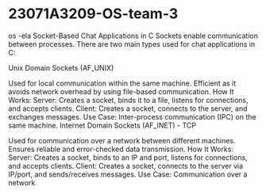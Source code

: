 # 23071A3209-OS-team-3
os -ela
Socket-Based Chat Applications in C
Sockets enable communication between processes. There are two main types used for chat applications in C:

Unix Domain Sockets (AF_UNIX)

Used for local communication within the same machine.
Efficient as it avoids network overhead by using file-based communication.
How It Works:
Server: Creates a socket, binds it to a file, listens for connections, and accepts clients.
Client: Creates a socket, connects to the server, and exchanges messages.
Use Case: Inter-process communication (IPC) on the same machine.
Internet Domain Sockets (AF_INET) - TCP

Used for communication over a network between different machines.
Ensures reliable and error-checked data transmission.
How It Works:
Server: Creates a socket, binds to an IP and port, listens for connections, and accepts clients.
Client: Creates a socket, connects to the server via IP/port, and sends/receives messages.
Use Case: Communication over a network
